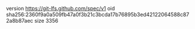 version https://git-lfs.github.com/spec/v1
oid sha256:2360f9a0a509fb47a0f3b21c3bcda17b76895b3ed42122064588c872a8b87aec
size 3356
